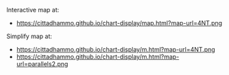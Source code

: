 Interactive map at:

- <https://cittadhammo.github.io/chart-display/map.html?map-url=4NT.png>

Simplify map at:

- <https://cittadhammo.github.io/chart-display/m.html?map-url=4NT.png>
- <https://cittadhammo.github.io/chart-display/m.html?map-url=parallels2.png>


